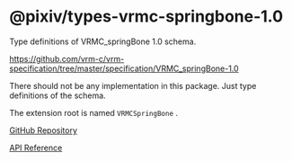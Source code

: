 # @pixiv/types-vrmc-springbone-1.0

Type definitions of VRMC_springBone 1.0 schema.

https://github.com/vrm-c/vrm-specification/tree/master/specification/VRMC_springBone-1.0

There should not be any implementation in this package. Just type definitions of the schema.

The extension root is named `VRMCSpringBone` .

[GitHub Repository](https://github.com/pixiv/three-vrm/tree/dev/packages/types-vrmc-springbone-1.0)

[API Reference](https://pixiv.github.io/three-vrm/docs/modules/types-vrmc-springbone-1.0)
